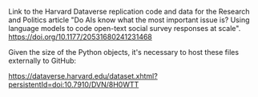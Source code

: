 Link to the Harvard Dataverse replication code and data for the Research and Politics article "Do AIs know what the most important issue is? Using language models to code open-text social survey responses at scale". https://doi.org/10.1177/20531680241231468

Given the size of the Python objects, it's necessary to host these files externally to GitHub:

https://dataverse.harvard.edu/dataset.xhtml?persistentId=doi:10.7910/DVN/8H0WTT
